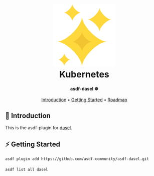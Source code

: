 <h1 align="center">
  <br>
  <a href="http://github.com/asdf-community/asdf-dasel"><img src="./assets/logo.png" alt="dasel" width="200px" /></a>
  <br>
  Kubernetes
  <br>
</h1>

<h4 align="center">asdf-dasel ☸️</h4>

<p align="center">
  <a href="#introduction">Introduction</a> •
  <a href="#getting-started">Getting Started</a> •
  <a href="#roadmap">Roadmap</a>
</p>

## 👋 Introduction

This is the asdf-plugin for [dasel](https://github.com/tomwright/dasel).

## ⚡️ Getting Started

```bash
asdf plugin add https://github.com/asdf-community/asdf-dasel.git

asdf list all dasel
```
